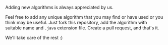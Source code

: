 Adding new algorithms is always appreciated by us.

Feel free to add any unique algorithm that you may find or have used or you think may be useful. Just fork this repository, add the algorithm with suitable name and `.java` extension file. Create a pull request, and that's it.

We'll take care of the rest :)

